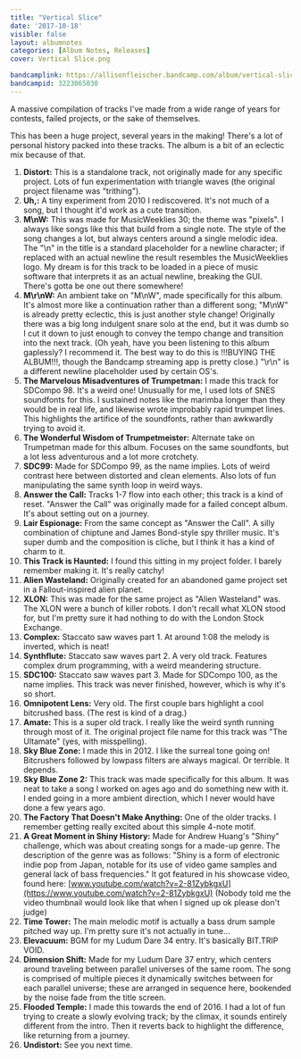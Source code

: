```yaml
---
title: "Vertical Slice"
date: '2017-10-18'
visible: false
layout: albumnotes
categories: [Album Notes, Releases]
cover: Vertical Slice.png

bandcamplink: https://allisonfleischer.bandcamp.com/album/vertical-slice
bandcampid: 3223065030
---
```

A massive compilation of tracks I've made from a wide range of years for contests, failed projects, or the sake of themselves.

This has been a huge project, several years in the making! There's a lot of personal history packed into these tracks. The album is a bit of an eclectic mix because of that.

1. **Distort:** This is a standalone track, not originally made for any specific project. Lots of fun experimentation with triangle waves (the original project filename was "trithing").
2. **Uh,:** A tiny experiment from 2010 I rediscovered. It's not much of a song, but I thought it'd work as a cute transition.
3. **M\nW:** This was made for MusicWeeklies 30; the theme was "pixels". I always like songs like this that build from a single note. The style of the song changes a lot, but always centers around a single melodic idea. The "\n" in the title is a standard placeholder for a newline character; if replaced with an actual newline the result resembles the MusicWeeklies logo. My dream is for this track to be loaded in a piece of music software that interprets it as an actual newline, breaking the GUI. There's gotta be one out there somewhere!
4. **M\r\nW:** An ambient take on "M\nW", made specifically for this album. It's almost more like a continuation rather than a different song; "M\nW" is already pretty eclectic, this is just another style change! Originally there was a big long indulgent snare solo at the end, but it was dumb so I cut it down to just enough to convey the tempo change and transition into the next track. (Oh yeah, have you been listening to this album gaplessly? I recommend it. The best way to do this is !!!BUYING THE ALBUM!!!, though the Bandcamp streaming app is pretty close.) "\r\n" is a different newline placeholder used by certain OS's.
5. **The Marvelous Misadventures of Trumpetman:** I made this track for SDCompo 98. It's a weird one! Unusually for me, I used lots of SNES soundfonts for this. I sustained notes like the marimba longer than they would be in real life, and likewise wrote improbably rapid trumpet lines. This highlights the artifice of the soundfonts, rather than awkwardly trying to avoid it.
6. **The Wonderful Wisdom of Trumpetmeister:** Alternate take on Trumpetman made for this album. Focuses on the same soundfonts, but a lot less adventurous and a lot more crotchety.
7. **SDC99:** Made for SDCompo 99, as the name implies. Lots of weird contrast here between distorted and clean elements. Also lots of fun manipulating the same synth loop in weird ways.
8. **Answer the Call:** Tracks 1-7 flow into each other; this track is a kind of reset. "Answer the Call" was originally made for a failed concept album. It's about setting out on a journey.
9. **Lair Espionage:** From the same concept as "Answer the Call". A silly combination of chiptune and James Bond-style spy thriller music. It's super dumb and the composition is cliche, but I think it has a kind of charm to it.
10. **This Track is Haunted:** I found this sitting in my project folder. I barely remember making it. It's really catchy!
11. **Alien Wasteland:** Originally created for an abandoned game project set in a Fallout-inspired alien planet.
12. **XLON:** This was made for the same project as "Alien Wasteland" was. The XLON were a bunch of killer robots. I don't recall what XLON stood for, but I'm pretty sure it had nothing to do with the London Stock Exchange.
13. **Complex:** Staccato saw waves part 1. At around 1:08 the melody is inverted, which is neat!
14. **Synthflute:** Staccato saw waves part 2. A very old track. Features complex drum programming, with a weird meandering structure.
15. **SDC100:** Staccato saw waves part 3. Made for SDCompo 100, as the name implies. This track was never finished, however, which is why it's so short.
16. **Omnipotent Lens:** Very old. The first couple bars highlight a cool bitcrushed bass. (The rest is kind of a drag.)
17. **Amate:** This is a super old track. I really like the weird synth running through most of it. The original project file name for this track was "The Ultamate" (yes, with misspelling).
18. **Sky Blue Zone:** I made this in 2012. I like the surreal tone going on! Bitcrushers followed by lowpass filters are always magical. Or terrible. It depends.
19. **Sky Blue Zone 2:** This track was made specifically for this album. It was neat to take a song I worked on ages ago and do something new with it. I ended going in a more ambient direction, which I never would have done a few years ago.
20. **The Factory That Doesn't Make Anything:** One of the older tracks. I remember getting really excited about this simple 4-note motif.
21. **A Great Moment in Shiny History:** Made for Andrew Huang's "Shiny" challenge, which was about creating songs for a made-up genre. The description of the genre was as follows: "Shiny is a form of electronic indie pop from Japan, notable for its use of video game samples and general lack of bass frequencies." It got featured in his showcase video, found here: [www.youtube.com/watch?v=2-81ZybkgxU](https://www.youtube.com/watch?v=2-81ZybkgxU) (Nobody told me the video thumbnail would look like that when I signed up ok please don't judge)
22. **Time Tower:** The main melodic motif is actually a bass drum sample pitched way up. I'm pretty sure it's not actually in tune...
23. **Elevacuum:** BGM for my Ludum Dare 34 entry. It's basically BIT.TRIP VOID.
24. **Dimension Shift:** Made for my Ludum Dare 37 entry, which centers around traveling between parallel universes of the same room. The song is comprised of multiple pieces it dynamically switches between for each parallel universe; these are arranged in sequence here, bookended by the noise fade from the title screen.
25. **Flooded Temple:** I made this towards the end of 2016. I had a lot of fun trying to create a slowly evolving track; by the climax, it sounds entirely different from the intro. Then it reverts back to highlight the difference, like returning from a journey.
26. **Undistort:** See you next time.
